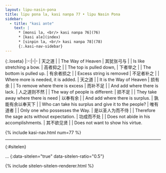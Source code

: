 ```yaml
---
layout: lipu-nasin-pona
title: lipu pona la, kasi nanpa 77 • lipu Nasin Pona
sidebar:
  - title: "kasi ante"
    text: |
      * [monsi la, <br/> kasi nanpa 76](76)
      * [kasi ale](index)
      * [sinpin la, <br/> kasi nanpa 78](78)
      {:.kasi-nav-sidebar}
---
```


{:.loseta}
|:-:|-|-
| 天之道                 |  | The Way of Heaven
| 其犹张弓与             |  | Is like stretching a bow.
| 高者抑之               |  | The top is pulled down,
| 下者举之               |  | The bottom is pulled up.
| 有余者损之             |  | Excess string is removed
| 不足者补之             |  | Where more is needed, it is added.
| 天之道                 |  | It is the Way of Heaven
| 损有余                 |  | To remove where there is excess
| 而补不足               |  | And add where there is lack.
| 人之道则不然           |  | The way of people is different:
| 损不足                 |  | They take away where there is need
| 以奉有余               |  | And add where there is surplus.
| 孰能有余<wbr/>以奉天下 |  | Who can take his surplus and give it to the people?
| 唯有道者               |  | Only one who possesses the Way.
| 是以圣人<wbr/>为而不侍 |  | Therefore the sage acts without expectation.
| 功成而不处             |  | Does not abide in his accomplishments.
| 其不欲见贤             |  | Does not want to show his virtue.

{% include kasi-nav.html num=77 %}

-------
{:#sitelen}

...
{:data-sitelen="true" data-sitelen-ratio="0.5"}

{% include sitelen-sitelen-renderer.html %}
